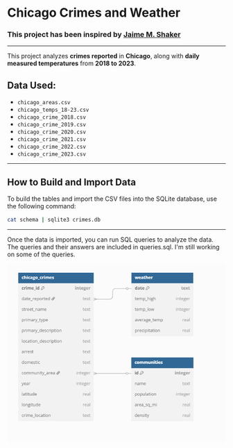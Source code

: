# Chicago Crimes and Weather

### This project has been inspired by [Jaime M. Shaker](https://github.com/iweld)

---

This project analyzes **crimes reported** in **Chicago**, along with **daily measured temperatures** from **2018 to 2023**.

## Data Used:
- `chicago_areas.csv`
- `chicago_temps_18-23.csv`
- `chicago_crime_2018.csv`
- `chicago_crime_2019.csv`
- `chicago_crime_2020.csv`
- `chicago_crime_2021.csv`
- `chicago_crime_2022.csv`
- `chicago_crime_2023.csv`

---

## How to Build and Import Data

To build the tables and import the CSV files into the SQLite database, use the following command:

```bash
cat schema | sqlite3 crimes.db

```
---
Once the data is imported, you can run SQL queries to analyze the data. The queries and their answers are included in queries.sql. I'm still working on some of the queries.

![entity](entity_screen.png)
